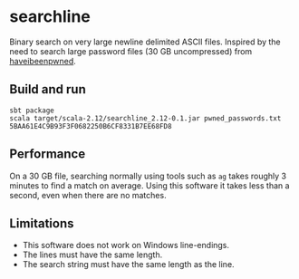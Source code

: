 # searchline
Binary search on very large newline delimited ASCII files.
Inspired by the need to search large password files (30 GB uncompressed) from [haveibeenpwned](https://haveibeenpwned.com/Passwords).

## Build and run
```
sbt package
scala target/scala-2.12/searchline_2.12-0.1.jar pwned_passwords.txt 5BAA61E4C9B93F3F0682250B6CF8331B7EE68FD8
```

## Performance
On a 30 GB file, searching normally using tools such as `ag` takes roughly 3 minutes to find a match on average.
Using this software it takes less than a second, even when there are no matches.


## Limitations
- This software does not work on Windows line-endings.
- The lines must have the same length.
- The search string must have the same length as the line.
